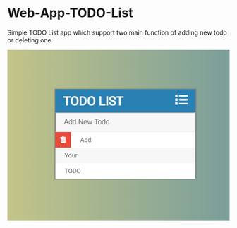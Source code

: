 # Web-App-TODO-List



Simple TODO List app which support two main function of adding new todo or deleting one.


![](https://github.com/Sniryefet/Web-App-TODO-List/blob/master/TODO.PNG)
